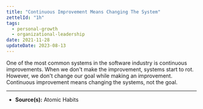 ```yaml
---
title: "Continuous Improvement Means Changing The System"
zettelId: "1h"
tags:
  - personal-growth
  - organizational-leadership
date: 2021-11-28
updateDate: 2023-08-13
---
```


One of the most common systems in the software industry is continuous improvements. When we don't make the improvement, systems start to rot. However, we don't change our goal while making an improvement. Continuous improvement means changing the systems, not the goal.

---

- **Source(s):** Atomic Habits
